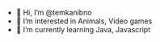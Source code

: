 - 👋 Hi, I’m @temkanibno
- 👀 I’m interested in Animals, Video games
- 🌱 I’m currently learning Java, Javascript

<!---
temkanibno/temkanibno is a ✨ special ✨ repository because its `README.md` (this file) appears on your GitHub profile.
You can click the Preview link to take a look at your changes.
--->
